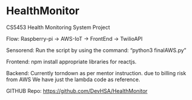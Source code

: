 # HealthMonitor
CS5453 Health Monitoring System Project

Flow:
Raspberry-pi -> AWS-IoT -> FrontEnd -> TwilioAPI 

Sensorend:
Run the script by using the command: “python3 finalAWS.py”


Frontend:
npm install appropriate libraries for reactjs. 


Backend:
Currently torndown as per mentor instruction. due to billing risk from AWS We have just the lambda code as reference.


GITHUB Repo: https://github.com/DevHSA/HealthMonitor